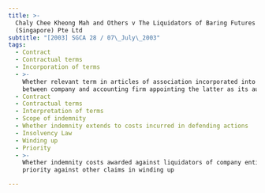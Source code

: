 ```yaml
---
title: >-
  Chaly Chee Kheong Mah and Others v The Liquidators of Baring Futures
  (Singapore) Pte Ltd
subtitle: "[2003] SGCA 28 / 07\_July\_2003"
tags:
  - Contract
  - Contractual terms
  - Incorporation of terms
  - >-
    Whether relevant term in articles of association incorporated into contract
    between company and accounting firm appointing the latter as its auditors
  - Contract
  - Contractual terms
  - Interpretation of terms
  - Scope of indemnity
  - Whether indemnity extends to costs incurred in defending actions
  - Insolvency Law
  - Winding up
  - Priority
  - >-
    Whether indemnity costs awarded against liquidators of company entitled to
    priority against other claims in winding up

---
```


